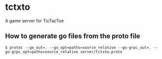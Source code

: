 # tctxto

A game server for TicTacToe


## How to generate go files from the proto file

```
$ protoc --go_out=. --go_opt=paths=source_relative --go-grpc_out=. --go-grpc_opt=paths=source_relative server/tctxto.proto
```